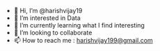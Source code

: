 - 👋 Hi, I’m @harishvijay19
- 👀 I’m interested in Data
- 🌱 I’m currently learning what I find interesting 
- 💞️ I’m looking to collaborate 
- 📫 How to reach me : harishvijay199@gmail.com 

<!---
harishvijay19/harishvijay19 is a ✨ special ✨ repository because its `README.md` (this file) appears on your GitHub profile.
You can click the Preview link to take a look at your changes.
--->
